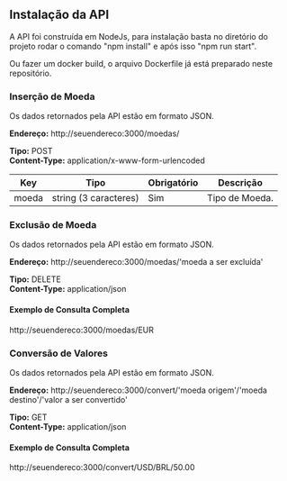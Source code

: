 <h2>Instalação da API</h2>
<p>A API foi construída em NodeJs, para instalação basta no diretório do projeto rodar o comando "npm install" e após isso "npm run start".</p>

<p>Ou fazer um docker build, o arquivo Dockerfile já está preparado neste repositório.</p>


<h3>Inserção de Moeda</h3>

<p>Os dados retornados pela API estão em formato JSON.</p>

<p><b>Endereço:</b> http://seuendereco:3000/moedas/ </p>

<p>
<b>Tipo:</b> POST </br>
<b>Content-Type:</b> application/x-www-form-urlencoded </br>
</p>

<table id="datatable" class="table table-striped table-bordered">
          <thead>
          <tr>
              <th>Key</th>
			  <th>Tipo</th>
			  <th>Obrigatório</th>
			  <th>Descrição</th>
            </tr>
          </thead>
          <tbody>
		  <tr>
			<td>moeda</td>
			<td>string (3 caracteres)</td>
			<td>Sim</td>
			<td>Tipo de Moeda.</td>
		  </tr>
  </tbody>
</table>



<h3>Exclusão de Moeda</h3>

<p>Os dados retornados pela API estão em formato JSON.</p>

<p><b>Endereço:</b> http://seuendereco:3000/moedas/'moeda a ser excluída' </p>

<p>
<b>Tipo:</b> DELETE </br>
<b>Content-Type:</b> application/json </br>
</p>

<h4>Exemplo de Consulta Completa</h4>
<p>
http://seuendereco:3000/moedas/EUR
</p>




<h3>Conversão de Valores</h3>

<p>Os dados retornados pela API estão em formato JSON.</p>

<p><b>Endereço:</b> http://seuendereco:3000/convert/'moeda origem'/'moeda destino'/'valor a ser convertido' </p>

<p>
<b>Tipo:</b> GET </br>
<b>Content-Type:</b> application/json </br>
</p>

<h4>Exemplo de Consulta Completa</h4>
<p>
http://seuendereco:3000/convert/USD/BRL/50.00
</p>